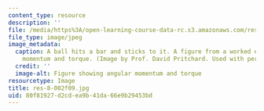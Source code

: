 ```yaml
---
content_type: resource
description: ''
file: /media/https%3A/open-learning-course-data-rc.s3.amazonaws.com/res-8-002-a-wikitextbook-for-introductory-mechanics-fall-2009/80f81927d2cdea9b41da66e9b29453bd_res-8-002f09.jpg
file_type: image/jpeg
image_metadata:
  caption: A ball hits a bar and sticks to it. A figure from a worked example on angular
    momentum and torque. (Image by Prof. David Pritchard. Used with permission.)
  credit: ''
  image-alt: Figure showing angular momentum and torque
resourcetype: Image
title: res-8-002f09.jpg
uid: 80f81927-d2cd-ea9b-41da-66e9b29453bd
---
```

